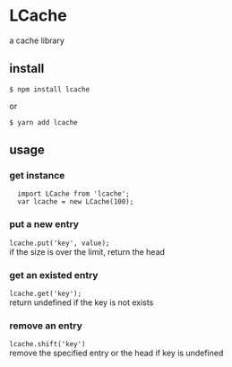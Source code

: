 # LCache
a cache library

## install
```
$ npm install lcache
```
or
```
$ yarn add lcache
```

## usage
### get instance 
```
  import LCache from 'lcache';
  var lcache = new LCache(100);
```

### put a new entry
`lcache.put('key', value);`  
if the size is over the limit, return the head

### get an existed entry
`lcache.get('key');`  
return undefined if the key is not exists

### remove an entry
`lcache.shift('key')`  
remove the specified entry or the head if key is undefined
